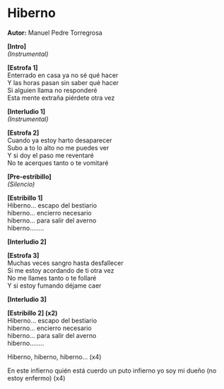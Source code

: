 # Hiberno  
**Autor:** Manuel Pedre Torregrosa  

**[Intro]**  
*(Instrumental)*  

**[Estrofa 1]**  
Enterrado en casa ya no sé qué hacer  
Y las horas pasan sin saber qué hacer  
Si alguien llama no responderé  
Esta mente extraña piérdete otra vez  

**[Interludio 1]**  
*(Instrumental)*  

**[Estrofa 2]**  
Cuando ya estoy harto desaparecer  
Subo a to lo alto no me puedes ver  
Y si doy el paso me reventaré  
No te acerques tanto o te vomitaré  

**[Pre-estribillo]**  
*(Silencio)*  

**[Estribillo 1]**  
Hiberno… escapo del bestiario  
hiberno… encierro necesario  
hiberno… para salir del averno  
hiberno……..  

**[Interludio 2]**  

**[Estrofa 3]**  
Muchas veces sangro hasta desfallecer  
Si me estoy acordando de ti otra vez  
No me llames tanto o te follaré  
Y si estoy fumando déjame caer  

**[Interludio 3]**  

**[Estribillo 2] (x2)**  
Hiberno… escapo del bestiario  
hiberno… encierro necesario  
hiberno… para salir del averno  
hiberno……..  

Hiberno, hiberno, hiberno... (x4)

En este infierno quién está cuerdo
un puto infierno yo soy mi dueño 
(no estoy enfermo) (x4)
